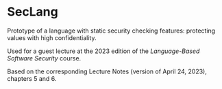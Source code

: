 # SecLang

Prototype of a language with static security checking features: protecting values with high confidentiality.

Used for a guest lecture at the 2023 edition of the _Language-Based Software Security_ course.

Based on the corresponding Lecture Notes (version of April 24, 2023), chapters 5 and 6.
